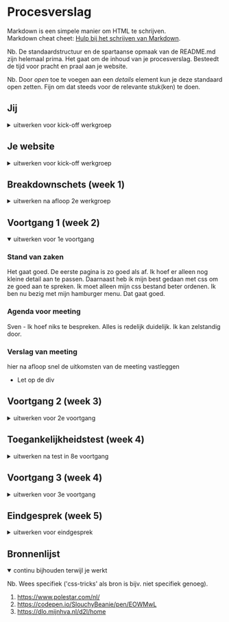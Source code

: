 # Procesverslag
Markdown is een simpele manier om HTML te schrijven.  
Markdown cheat cheet: [Hulp bij het schrijven van Markdown](https://github.com/adam-p/markdown-here/wiki/Markdown-Cheatsheet).

Nb. De standaardstructuur en de spartaanse opmaak van de README.md zijn helemaal prima. Het gaat om de inhoud van je procesverslag. Besteedt de tijd voor pracht en praal aan je website.

Nb. Door *open* toe te voegen aan een *details* element kun je deze standaard open zetten. Fijn om dat steeds voor de relevante stuk(ken) te doen.





## Jij

<details>
<summary>uitwerken voor kick-off werkgroep</summary>

### Auteur:
Sven Nijhuis

#### Je startniveau:
Blauw

#### Je focus:
Responsive
 
</details>





## Je website

<details>
<summary>uitwerken voor kick-off werkgroep</summary>

### Je opdracht:
link naar de website die je gaat namaken óf de naam/omschrijving van je eigen ontwerp

#### Screenshot(s) van de eerste pagina (small screen): 
Homepagina
<img src="images/www.polestar.com_nl_.png" width="375px" alt="Dit is de homepagina">

#### Screenshot(s) van de tweede pagina (small screen):
Zakelijke pagina
<img src="images/www.polestar.com_nl_fleet_(iPhone X).png" width="375px" alt="Zakelijke pagina">
 
</details>



## Breakdownschets (week 1)

<details>
<summary>uitwerken na afloop 2e werkgroep</summary>

### de hele pagina (Home): 
<img src="images/pagina1.png" width="375px" alt="breakdown van de hele pagina">

### pagina 2 (Zakelijk): 
<img src="images/pagina2.png" width="375px" alt="breakdown van de hele pagina">

### dynamisch deel (menu): 
<img src="images/menu.png" width="375px" alt="breakdown van een dynamisch deel">



</details>





## Voortgang 1 (week 2)

<details open>
<summary>uitwerken voor 1e voortgang</summary>

### Stand van zaken
Het gaat goed. De eerste pagina is zo goed als af. Ik hoef er alleen nog kleine detail aan te passen. Daarnaast heb ik mijn best gedaan met css om ze goed aan te spreken. Ik moet alleen mijn css bestand beter ordenen. Ik ben nu bezig met mijn hamburger menu. Dat gaat goed.


### Agenda voor meeting

Sven - Ik hoef niks te bespreken. Alles is redelijk duidelijk. Ik kan zelstandig door.


### Verslag van meeting
hier na afloop snel de uitkomsten van de meeting vastleggen

- Let op de div

</details>





## Voortgang 2 (week 3)

<details>
<summary>uitwerken voor 2e voortgang</summary>

### Stand van zaken
Het gaat goed. Ik vind dat mijn website nu al redelijk ver is. Ik moet alleen nog de header en footer style maar het lastigste heb ik al gedaan.


### Agenda voor meeting
Sven - Ik ga goed. Ik kan zo verder gaan.


### Verslag van meeting
Ik heb geluisterd naar mijn groep leden maar heb er niks nuttigs uitgehaald.

</details>





## Toegankelijkheidstest (week 4)

<details>
<summary>uitwerken na test in 8e voortgang</summary>

### Bevindingen
- Een screenreader is lastig te lezen.
- Op een macbook werkt de screenreader beter op Safari dan Chrome.
- Als je een link plaatst kan het verwarend zijn als je er een tekst element in zet.
- Hamburger menu kan je niet openen met een screenreader.
- Voeg alt tekst toe voor een screenreader.
- Tab toets werk goed op de website.
- Ballonnen test ging goed. Alles was leesbaar en duidelijk.
- Brillentest alles was duidelijk.

<img src="images/test.jpg" width="375px" alt="zakelijk">

#### Tab toetsen
Als ik met tab door mijn website ging waren er lelijke outlines. Ik heb dit vervangen door een border en een andere text kleur.

#### Hamburger menu aangepast
Ik had in mijn hamburger menu geen a vermeld dus met tabben kwam ik niet bij mijn hamburger menu. Ik heb dat aangepast.


#### Alt tekst
Ik merkte dat de screenreader mijn alt teksten niet voorlas. Dat kon kloppen, omdat ik het helemaal niet had ingevuld.

</details>





## Voortgang 3 (week 4)

<details>
<summary>uitwerken voor 3e voortgang</summary>

### Stand van zaken
Alles gaat goed en ik ben aan het afronden


### Agenda voor meeting
Sven - Ik heb geen verdere vragen.


### Verslag van meeting
Ik heb er geen nuttige informatie uitgehaald voor mijn project.

</details>





## Eindgesprek (week 5)

<details>
<summary>uitwerken voor eindgesprek</summary>

### Stand van zaken
Ik vond het intressant om te leren hoe je beter elementen kan aaspreken zonder dat je een klas hoefte te gebruiken. Daarnaast heb ik ook geleerd hoe je met een simpele JavaScript een beweging in gang kan brengen.

### Screenshot(s)

hier screenshot(s) van je eindresultaat

<img src="images/index-eindresultaat.png" width="375px" alt="Index">
<img src="images/eindresultaat-zakelijk.png" width="375px" alt="zakelijk">

</details>




## Bronnenlijst

<details open>
<summary>continu bijhouden terwijl je werkt</summary>

Nb. Wees specifiek ('css-tricks' als bron is bijv. niet specifiek genoeg).

1. https://www.polestar.com/nl/
2. https://codepen.io/SlouchyBeanie/pen/EOWMwL
3. https://dlo.mijnhva.nl/d2l/home

</details>